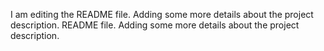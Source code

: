 I am editing the README file. Adding some more details about the project description.
README file. Adding some more details about the project description.
